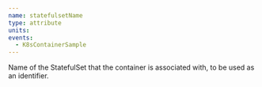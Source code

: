 ```yaml
---
name: statefulsetName
type: attribute
units:
events:
  - K8sContainerSample
---
```


Name of the StatefulSet that the container is associated with, to be used as an identifier.
